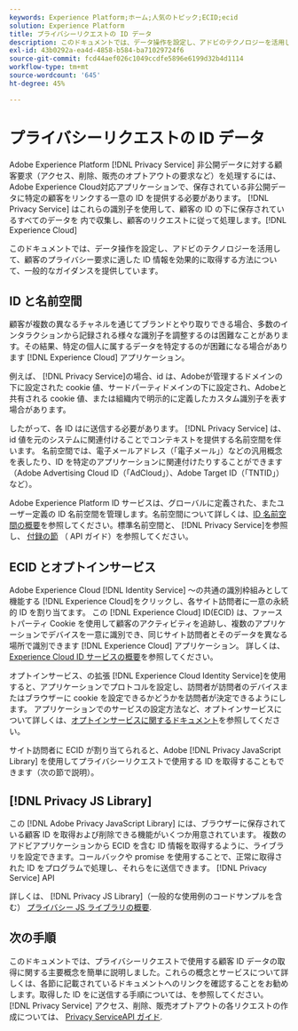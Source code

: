 ```yaml
---
keywords: Experience Platform;ホーム;人気のトピック;ECID;ecid
solution: Experience Platform
title: プライバシーリクエストの ID データ
description: このドキュメントでは、データ操作を設定し、アドビのテクノロジーを活用して、顧客のプライバシー要求に適した ID 情報を効果的に取得する方法について、一般的なガイダンスを提供しています。
exl-id: 43b0292a-ea4d-4858-b584-ba71029724f6
source-git-commit: fcd44aef026c1049ccdfe5896e6199d32b4d1114
workflow-type: tm+mt
source-wordcount: '645'
ht-degree: 45%

---
```


# プライバシーリクエストの ID データ

Adobe Experience Platform [!DNL Privacy Service] 非公開データに対する顧客要求（アクセス、削除、販売のオプトアウトの要求など）を処理するには、Adobe Experience Cloud対応アプリケーションで、保存されている非公開データに特定の顧客をリンクする一意の ID を提供する必要があります。 [!DNL Privacy Service] はこれらの識別子を使用して、顧客の ID の下に保存されているすべてのデータを 内で収集し、顧客のリクエストに従って処理します。[!DNL Experience Cloud]

このドキュメントでは、データ操作を設定し、アドビのテクノロジーを活用して、顧客のプライバシー要求に適した ID 情報を効果的に取得する方法について、一般的なガイダンスを提供しています。

## ID と名前空間

顧客が複数の異なるチャネルを通じてブランドとやり取りできる場合、多数のインタラクションから記録される様々な識別子を調整するのは困難なことがあります。その結果、特定の個人に属するデータを特定するのが困難になる場合があります [!DNL Experience Cloud] アプリケーション。

例えば、 [!DNL Privacy Service]の場合、id は、Adobeが管理するドメインの下に設定された cookie 値、サードパーティドメインの下に設定され、Adobeと共有される cookie 値、または組織内で明示的に定義したカスタム識別子を表す場合があります。

したがって、各 ID はに送信する必要があります。 [!DNL Privacy Service] は、id 値を元のシステムに関連付けることでコンテキストを提供する名前空間を伴います。 名前空間では、電子メールアドレス（「電子メール」）などの汎用概念を表したり、ID を特定のアプリケーションに関連付けたりすることができます（Adobe Advertising Cloud ID（「AdCloud」）、Adobe Target ID（「TNTID」）など）。

Adobe Experience Platform ID サービスは、グローバルに定義された、またユーザー定義の ID 名前空間を管理します。名前空間について詳しくは、[ID 名前空間の概要](../identity-service/namespaces.md)を参照してください。標準名前空間と、 [!DNL Privacy Service]を参照し、 [付録の節](api/appendix.md) （ API ガイド）を参照してください。

## ECID とオプトインサービス

Adobe Experience Cloud [!DNL Identity Service] ～の共通の識別枠組みとして機能する [!DNL Experience Cloud]をクリックし、各サイト訪問者に一意の永続的 ID を割り当てます。 この [!DNL Experience Cloud] ID(ECID) は、ファーストパーティ Cookie を使用して顧客のアクティビティを追跡し、複数のアプリケーションでデバイスを一意に識別でき、同じサイト訪問者とそのデータを異なる場所で識別できます [!DNL Experience Cloud] アプリケーション。 詳しくは、[Experience Cloud ID サービスの概要](https://experienceleague.adobe.com/docs/id-service/using/intro/overview.html?lang=ja)を参照してください。

オプトインサービス、の拡張 [!DNL Experience Cloud Identity Service]を使用すると、アプリケーションでプロトコルを設定し、訪問者が訪問者のデバイスまたはブラウザーに cookie を設定できるかどうかを訪問者が決定できるようにします。 アプリケーションでのサービスの設定方法など、オプトインサービスについて詳しくは、[オプトインサービスに関するドキュメント](https://experienceleague.adobe.com/docs/id-service/using/implementation/opt-in-service/optin-overview.html?lang=ja)を参照してください。

サイト訪問者に ECID が割り当てられると、Adobe [!DNL Privacy JavaScript Library] を使用してプライバシーリクエストで使用する ID を取得することもできます（次の節で説明）。

## [!DNL Privacy JS Library]

この [!DNL Adobe Privacy JavaScript Library] には、ブラウザーに保存されている顧客 ID を取得および削除できる機能がいくつか用意されています。 複数のアドビアプリケーションから ECID を含む ID 情報を取得するように、ライブラリを設定できます。コールバックや promise を使用することで、正常に取得された ID をプログラムで処理し、それらをに送信できます。 [!DNL Privacy Service] API

詳しくは、 [!DNL Privacy JS Library]（一般的な使用例のコードサンプルを含む） [プライバシー JS ライブラリの概要](js-library.md).

## 次の手順

このドキュメントでは、プライバシーリクエストで使用する顧客 ID データの取得に関する主要概念を簡単に説明しました。これらの概念とサービスについて詳しくは、各節に記載されているドキュメントへのリンクを確認することをお勧めします。取得した ID をに送信する手順については、を参照してください。 [!DNL Privacy Service] アクセス、削除、販売オプトアウトの各リクエストの作成については、 [Privacy ServiceAPI ガイド](api/overview.md).

